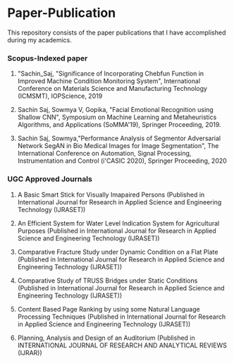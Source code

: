 # Paper-Publication
This repository consists of the paper publications that I have accomplished during my academics.
### Scopus-Indexed paper
1. "Sachin_Saj, "Significance of Incorporating Chebfun Function in Improved Machine Condition Monitoring System", International Conference on Materials Science and Manufacturing Technology (ICMSMT), IOPScience, 2019 

2. Sachin Saj, Sowmya V, Gopika, "Facial Emotional Recognition using Shallow CNN", Symposium on Machine Learning and Metaheuristics Algorithms, and Applications (SoMMA'19), Springer Proceeding, 2019.

3. Sachin Saj, Sowmya,"Performance Analysis of Segmentor Adversarial Network SegAN in Bio Medical Images for Image Segmentation", The International Conference on Automation, Signal Processing, Instrumentation and Control (i'CASIC 2020), Springer Proceeding, 2020

### UGC Approved Journals


1. A Basic Smart Stick for Visually Imapaired Persons (Published in International Journal for Research in Applied Science and Engineering Technology (IJRASET))

2. An Efficient System for Water Level Indication System for Agricultural Purposes (Published in International Journal for Research in 
Applied Science and Engineering Technology (IJRASET))

3. Comparative Fracture Study under Dynamic Condition on a Flat Plate (Published in International Journal for Research in Applied Science and Engineering Technology (IJRASET))

4. Comparative Study of TRUSS Bridges under Static Conditions (Published in International Journal for Research in Applied Science and Engineering Technology (IJRASET))

5. Content Based Page Ranking by using some Natural Language Processing Techniques (Published in International Journal for Research in Applied Science and Engineering Technology (IJRASET))

6. Planning, Analysis and Design of an Auditorium (Published in INTERNATIONAL JOURNAL OF RESEARCH AND ANALYTICAL REVIEWS (IJRAR))
